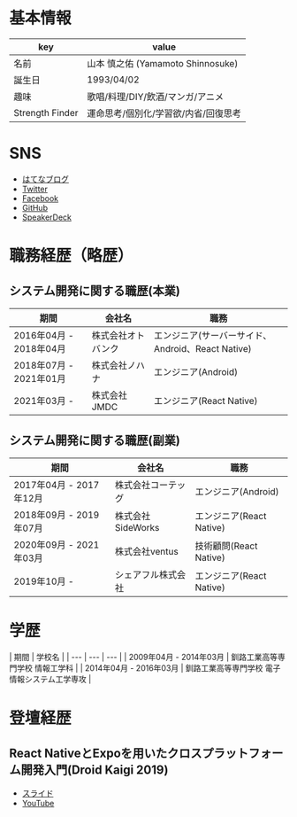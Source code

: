 # 基本情報

| key | value |
| --- | --- |
| 名前 | 山本 慎之佑 (Yamamoto Shinnosuke) |
| 誕生日 | 1993/04/02 |
| 趣味 | 歌唱/料理/DIY/飲酒/マンガ/アニメ |
| Strength Finder | 運命思考/個別化/学習欲/内省/回復思考 |

# SNS

- [はてなブログ](http://mrtry.hatenablog.jp/)
- [Twitter](https://twitter.com/mrtry_)
- [Facebook](https://www.facebook.com/symmt9302)
- [GitHub](https://github.com/mrtry)
- [SpeakerDeck](https://speakerdeck.com/mrtry)


# 職務経歴（略歴）

## システム開発に関する職歴(本業)

| 期間 | 会社名 | 職務 |
| --- | --- | --- |
| 2016年04月 - 2018年04月 | 株式会社オトバンク | エンジニア(サーバーサイド、Android、React Native) |
| 2018年07月 - 2021年01月 | 株式会社ノハナ | エンジニア(Android) |
| 2021年03月 - | 株式会社JMDC | エンジニア(React Native) |

## システム開発に関する職歴(副業)

| 期間 | 会社名 | 職務 |
| --- | --- | --- |
| 2017年04月 - 2017年12月 | 株式会社コーテッグ | エンジニア(Android) |
| 2018年09月 - 2019年07月 | 株式会社SideWorks | エンジニア(React Native) |
| 2020年09月 - 2021年03月 | 株式会社ventus | 技術顧問(React Native) |
| 2019年10月 - | シェアフル株式会社 | エンジニア(React Native)  |


# 学歴

| 期間 | 学校名 |
| --- | --- | --- |
| 2009年04月 - 2014年03月 | 釧路工業高等専門学校 情報工学科 |
| 2014年04月 - 2016年03月 | 釧路工業高等専門学校 電子情報システム工学専攻 |


# 登壇経歴

## React NativeとExpoを用いたクロスプラットフォーム開発入門(Droid Kaigi 2019)
- [スライド](https://speakerdeck.com/mrtry/react-nativetoexpowoyong-itakurosupuratutohuomukai-fa-ru-men)
- [YouTube](https://www.youtube.com/watch?v=Mp0-Avyi8Ec)
